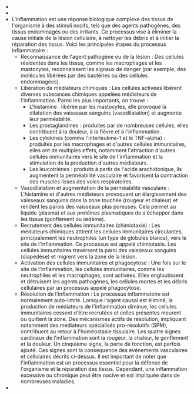 -
-
- L'inflammation est une réponse biologique complexe des tissus de l'organisme à des stimuli nocifs, tels que des agents pathogènes, des tissus endommagés ou des irritants. Ce processus vise à éliminer la cause initiale de la lésion cellulaire, à nettoyer les débris et à initier la réparation des tissus. Voici les principales étapes du processus inflammatoire :
   * Reconnaissance de l'agent pathogène ou de la lésion : Des cellules résidentes dans les tissus, comme les macrophages et les mastocytes, reconnaissent les signaux de danger (par exemple, des molécules libérées par des bactéries ou des cellules endommagées).
   * Libération de médiateurs chimiques : Les cellules activées libèrent diverses substances chimiques appelées médiateurs de l'inflammation. Parmi les plus importants, on trouve :
     * L'histamine : libérée par les mastocytes, elle provoque la dilatation des vaisseaux sanguins (vasodilatation) et augmente leur perméabilité.
     * Les prostaglandines : produites par de nombreuses cellules, elles contribuent à la douleur, à la fièvre et à l'inflammation.
     * Les cytokines (comme l'interleukine-1 et le TNF-alpha) : produites par les macrophages et d'autres cellules immunitaires, elles ont de multiples effets, notamment l'attraction d'autres cellules immunitaires vers le site de l'inflammation et la stimulation de la production d'autres médiateurs.
     * Les leucotriènes : produits à partir de l'acide arachidonique, ils augmentent la perméabilité vasculaire et favorisent la contraction des muscles lisses des voies respiratoires.
   * Vasodilatation et augmentation de la perméabilité vasculaire : L'histamine et d'autres médiateurs provoquent un élargissement des vaisseaux sanguins dans la zone touchée (rougeur et chaleur) et rendent les parois des vaisseaux plus poreuses. Cela permet au liquide (plasma) et aux protéines plasmatiques de s'échapper dans les tissus (gonflement ou œdème).
   * Recrutement des cellules immunitaires (chimiotaxie) : Les médiateurs chimiques attirent les cellules immunitaires circulantes, principalement les neutrophiles (un type de globules blancs), vers le site de l'inflammation. Ce processus est appelé chimiotaxie. Les cellules immunitaires traversent la paroi des vaisseaux sanguins (diapédèse) et migrent vers la zone de la lésion.
   * Activation des cellules immunitaires et phagocytose : Une fois sur le site de l'inflammation, les cellules immunitaires, comme les neutrophiles et les macrophages, sont activées. Elles engloutissent et détruisent les agents pathogènes, les cellules mortes et les débris cellulaires par un processus appelé phagocytose.
   * Résolution de l'inflammation : Le processus inflammatoire est normalement auto-limité. Lorsque l'agent causal est éliminé, la production de médiateurs de l'inflammation diminue, les cellules immunitaires cessent d'être recrutées et celles présentes meurent ou quittent la zone. Des mécanismes actifs de résolution, impliquant notamment des médiateurs spécialisés pro-résolutifs (SPM), contribuent au retour à l'homéostasie tissulaire.
  Les quatre signes cardinaux de l'inflammation sont la rougeur, la chaleur, le gonflement et la douleur. Un cinquième signe, la perte de fonction, est parfois ajouté. Ces signes sont la conséquence des événements vasculaires et cellulaires décrits ci-dessus.
  Il est important de noter que l'inflammation est un processus essentiel pour la défense de l'organisme et la réparation des tissus. Cependant, une inflammation excessive ou chronique peut être nocive et est impliquée dans de nombreuses maladies.
-